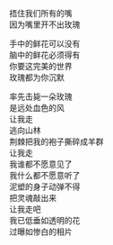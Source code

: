 <p class="has-line-data" data-line-start="3" data-line-end="5">捂住我们所有的嘴<br>
因为嘴里开不出玫瑰</p>
<p class="has-line-data" data-line-start="6" data-line-end="10">手中的鲜花可以没有<br>
脑中的鲜花必须得有<br>
你要这完美的世界<br>
玫瑰都为你沉默</p>
<p class="has-line-data" data-line-start="11" data-line-end="24">率先击毙一朵玫瑰<br>
是远处血色的风<br>
让我走<br>
逃向山林<br>
荆棘把我的袍子撕碎成羊群<br>
让我走<br>
我谁都不愿意见了<br>
我什么都不愿意听了<br>
泥塑的身子动弹不得<br>
把灵魂敲出来<br>
让我走吧<br>
我已低垂如透明的花<br>
过曝如惨白的相片</p>
